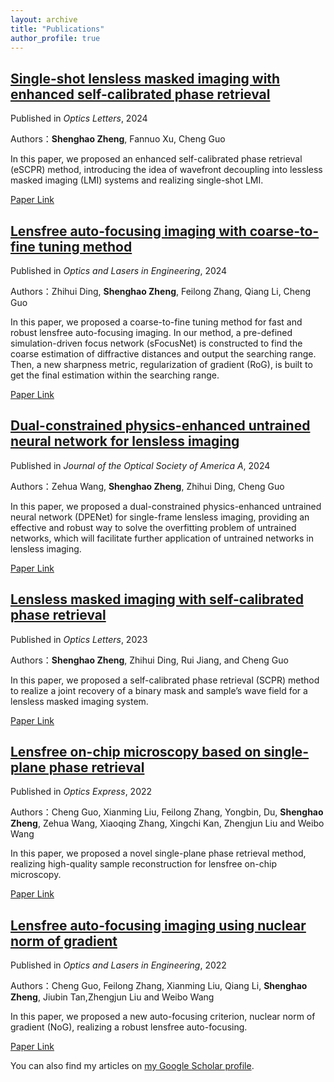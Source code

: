 ```yaml
---
layout: archive
title: "Publications"
author_profile: true
---
```


## [Single-shot lensless masked imaging with enhanced self-calibrated phase retrieval](../_publications/number-6.md)

Published in *Optics Letters*, 2024

Authors：**Shenghao Zheng**, Fannuo Xu, Cheng Guo

In this paper, we proposed an enhanced self-calibrated phase retrieval (eSCPR) method, introducing the idea of wavefront decoupling into lessless masked imaging (LMI) systems and realizing single-shot LMI.

[Paper Link](https://doi.org/10.1364/OL.528104)

## [Lensfree auto-focusing imaging with coarse-to-fine tuning method](../_publications/number-5.md)

Published in *Optics and Lasers in Engineering*, 2024

Authors：Zhihui Ding, **Shenghao Zheng**, Feilong Zhang, Qiang Li, Cheng Guo

In this paper, we proposed a coarse-to-fine tuning method for fast and robust lensfree auto-focusing imaging. In our method, a pre-defined simulation-driven focus network (sFocusNet) is constructed to find the coarse estimation of diffractive distances and output the searching range. Then, a new sharpness metric, regularization of gradient (RoG), is built to get the final estimation within the searching range.

[Paper Link](https://doi.org/10.1016/j.optlaseng.2024.108366)

## [Dual-constrained physics-enhanced untrained neural network for lensless imaging](../_publications/number-4.md)

Published in *Journal of the Optical Society of America A*, 2024

Authors：Zehua Wang, **Shenghao Zheng**, Zhihui Ding, Cheng Guo

In this paper, we proposed a dual-constrained physics-enhanced untrained neural network (DPENet) for single-frame lensless imaging, providing an effective and robust way to solve the overfitting problem of untrained networks, which will facilitate further application of untrained networks in lensless imaging.

[Paper Link](https://doi.org/10.1364/JOSAA.510147)

## [Lensless masked imaging with self-calibrated phase retrieval](../_publications/number-3.md)

Published in *Optics Letters*, 2023

Authors：**Shenghao Zheng**, Zhihui Ding, Rui Jiang, and Cheng Guo

In this paper, we proposed a self-calibrated phase retrieval (SCPR) method to realize a joint recovery of a binary mask and sample’s wave field for a lensless masked imaging system.

[Paper Link](https://doi.org/10.1364/OL.492476)

## [Lensfree on-chip microscopy based on single-plane phase retrieval](../_publications/number-2.md)

Published in *Optics Express*, 2022

Authors：Cheng Guo, Xianming Liu, Feilong Zhang, Yongbin, Du, **Shenghao Zheng**, Zehua Wang, Xiaoqing Zhang, Xingchi Kan, Zhengjun Liu and Weibo Wang

In this paper, we proposed a novel single-plane phase retrieval method, realizing high-quality sample reconstruction for lensfree on-chip microscopy.

[Paper Link](https://doi.org/10.1364/OE.458400)


## [Lensfree auto-focusing imaging using nuclear norm of gradient](../_publications/number-1.md)

Published in *Optics and Lasers in Engineering*, 2022

Authors：Cheng Guo, Feilong Zhang, Xianming Liu, Qiang Li, **Shenghao Zheng**, Jiubin Tan,Zhengjun Liu and Weibo Wang

In this paper, we proposed a new auto-focusing criterion, nuclear norm of gradient (NoG), realizing a robust lensfree auto-focusing.

[Paper Link](https://doi.org/10.1016/j.optlaseng.2022.107076)

You can also find my articles on [my Google Scholar profile](https://scholar.google.com.hk/citations?user=ewJLzGkAAAAJ&hl=zh-CN).
